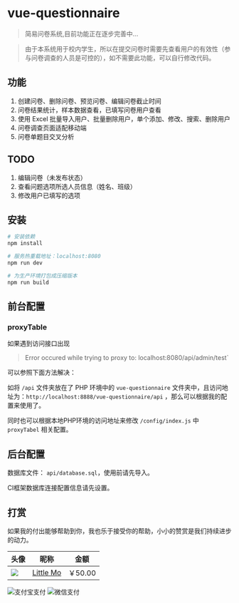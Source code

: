 # vue-questionnaire

> 简易问卷系统,目前功能正在逐步完善中...

> 由于本系统用于校内学生，所以在提交问卷时需要先查看用户的有效性（参与问卷调查的人员是可控的），如不需要此功能，可以自行修改代码。

## 功能
1. 创建问卷、删除问卷、预览问卷、编辑问卷截止时间
2. 问卷结果统计，样本数据查看，已填写问卷用户查看
3. 使用 Excel 批量导入用户、批量删除用户，单个添加、修改、搜索、删除用户
4. 问卷调查页面适配移动端
5. 问卷单题目交叉分析

## TODO
1. 编辑问卷（未发布状态）
2. 查看问题选项所选人员信息（姓名、班级）
3. 修改用户已填写的选项

## 安装

``` bash
# 安装依赖
npm install

# 服务热重载地址：localhost:8080
npm run dev

# 为生产环境打包成压缩版本
npm run build

```

## 前台配置
### proxyTable

如果遇到访问接口出现

> Error occured while trying to proxy to: localhost:8080/api/admin/test`

可以参照下面方法解决：

如将 `/api` 文件夹放在了 PHP 环境中的 `vue-questionnaire` 文件夹中，且访问地址为：`http://localhost:8888/vue-questionnaire/api` ，那么可以根据我的配置来使用了。

同时也可以根据本地PHP环境的访问地址来修改 `/config/index.js` 中 `proxyTabel` 相关配置。

## 后台配置
数据库文件： `api/database.sql`，使用前请先导入。

CI框架数据库连接配置信息请先设置。

## 打赏
如果我的付出能够帮助到你，我也乐于接受你的帮助，小小的赞赏是我们持续进步的动力。


头像 | 昵称 | 金额
---|---|---
![](https://avatars0.githubusercontent.com/u/29153603?s=60&v=4) | [Little Mo](https://github.com/one-mo) | ￥50.00


![支付宝支付](https://blog.52admin.net/wp-content/uploads/2017/09/alipay.png)
![微信支付](https://blog.52admin.net/wp-content/uploads/2017/09/wechat.png)

